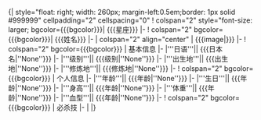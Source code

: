 {| style="float: right; width: 260px; margin-left:0.5em;border: 1px solid #999999"  cellpadding="2" cellspacing="0"
! colspan="2" style="font-size: larger; bgcolor={{{bgcolor}}}| {{{星座}}}
|-
! colspan="2" bgcolor={{{bgcolor}}}| {{{姓名}}}
|-
| colspan="2" align="center" | {{{image|}}}
|-
! colspan="2" bgcolor={{{bgcolor}}} | 基本信息
|-
|'''日语'''|| {{{日本名|''None''}}}
|-
|'''级别'''|| {{{级别|''None''}}}
|-
|'''出生地'''|| {{{出生地|''None''}}}
|-
|'''修炼地'''|| {{{修炼地|''None''}}}
|-
! colspan="2" bgcolor={{{bgcolor}}} | 个人信息
|-
|'''年龄'''|| {{{年龄|''None''}}}
|-
|'''生日'''|| {{{年龄|''None''}}}
|-
|'''身高'''|| {{{年龄|''None''}}}
|-
|'''体重'''|| {{{年龄|''None''}}}
|-
|'''血型'''|| {{{年龄|''None''}}}
|-
! colspan="2" bgcolor={{{bgcolor}}} | 必杀技
|-
|
|}